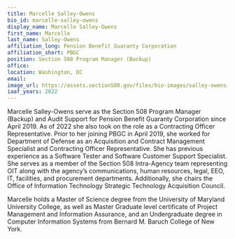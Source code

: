 ```yaml
---
title: Marcelle Salley-Owens
bio_id: marcelle-salley-owens
display_name: Marcelle Salley-Owens
first_name: Marcelle
last_name: Salley-Owens
affiliation_long: Pension Benefit Guaranty Corporation
affiliation_short: PBGC
position: Section 508 Program Manager (Backup)
office: 
location: Washington, DC
email: 
image_url: https://assets.section508.gov/files/bio-images/salley-owens-marcelle.png
iaaf_years: 2022
---
```

Marcelle Salley-Owens serve as the Section 508 Program Manager (Backup) and Audit Support for Pension Benefit Guaranty Corporation since April 2019. As of 2022 she also took on the role as a Contracting Officer Representative. Prior to her joining PBGC in April 2019, she worked for Department of Defense as an Acquisition and Contract Management Specialist and Contracting Officer Representative. She has previous experience as a Software Tester and Software Customer Support Specialist. She serves as a member of the Section 508 Intra-Agency team representing OIT along with the agency’s communications, human resources, legal, EEO, IT, facilities, and procurement departments. Additionally, she chairs the Office of Information Technology Strategic Technology Acquisition Council.
 
Marcelle holds a Master of Science degree from the University of Maryland University College, as well as Master Graduate level certificate of Project Management and Information Assurance, and an Undergraduate degree in Computer Information Systems from Bernard M. Baruch College of New York.
